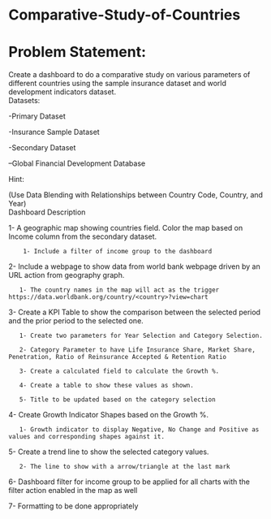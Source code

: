 # Comparative-Study-of-Countries
# Problem Statement: 

Create a dashboard to do a comparative study on various parameters of different countries using the sample insurance dataset and world development indicators dataset.  
Datasets:

-Primary Dataset  

-Insurance Sample Dataset  

-Secondary Dataset 

–Global Financial Development Database  

Hint: 

(Use Data Blending with Relationships between Country Code, Country, and Year)  
Dashboard Description

1- A geographic map showing countries field. Color the map based on Income column from the secondary dataset.

        1- Include a filter of income group to the dashboard

2- Include a webpage to show data from world bank webpage driven by an URL action from geography graph.

       1- The country names in the map will act as the trigger  https://data.worldbank.org/country/<country>?view=chart

3- Create a KPI Table to show the comparison between the selected period and the prior period to the selected one.

       1- Create two parameters for Year Selection and Category Selection.

       2- Category Parameter to have Life Insurance Share, Market Share, Penetration, Ratio of Reinsurance Accepted & Retention Ratio

       3- Create a calculated field to calculate the Growth %.

       4- Create a table to show these values as shown.

       5- Title to be updated based on the category selection

4- Create Growth Indicator Shapes based on the Growth %.

       1- Growth indicator to display Negative, No Change and Positive as values and corresponding shapes against it.

5- Create a trend line to show the selected category values.

       2- The line to show with a arrow/triangle at the last mark

6- Dashboard filter for income group to be applied for all charts with the filter action enabled in the map as well

7- Formatting to be done appropriately
